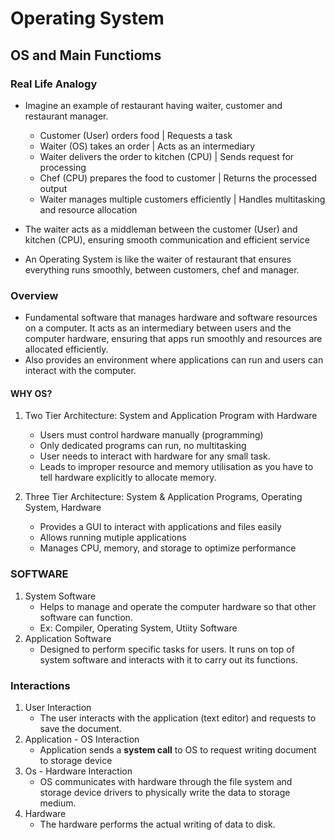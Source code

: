 # Operating System

## OS and Main Functioms

### Real Life Analogy

- Imagine an example of restaurant having waiter, customer and restaurant manager.
  - Customer (User) orders food | Requests a task
  - Waiter (OS) takes an order | Acts as an intermediary
  - Waiter delivers the order to kitchen (CPU) | Sends request for processing
  - Chef (CPU) prepares the food to customer | Returns the processed output
  - Waiter manages multiple customers efficiently | Handles multitasking and resource allocation

- The waiter acts as a middleman between the customer (User) and kitchen (CPU), ensuring smooth communication and efficient service
- An Operating System is like the waiter of restaurant that ensures everything runs smoothly, between customers, chef and manager.

### Overview

- Fundamental software that manages hardware and software resources on a computer. It acts as an intermediary between users and the computer hardware, ensuring that apps run smoothly and resources are allocated efficiently.
- Also provides an environment where applications can run and users can interact with the computer.

#### WHY OS?

1. Two Tier Architecture: System and Application Program with Hardware

    - Users must control hardware manually (programming)
    - Only dedicated programs can run, no multitasking
    - User needs to interact with hardware for any small task.
    - Leads to improper resource and memory utilisation as you have to tell hardware explicitly to allocate memory.
  
2. Three Tier Architecture: System & Application Programs, Operating System, Hardware
    - Provides a GUI to interact with applications and files easily
    - Allows running mutiple applications
    - Manages CPU, memory, and storage to optimize performance

### SOFTWARE

1. System Software
    - Helps to manage and operate the computer hardware so that other software can function.
    - Ex: Compiler, Operating System, Utiity Software
2. Application Software
    - Designed to perform specific tasks for users. It runs on top of system software and interacts with it to carry out its functions.

### Interactions

1. User Interaction
    - The user interacts with the application (text editor) and requests to save the document.
2. Application - OS Interaction
    - Application sends a **system call** to OS to request writing document to storage device
3. Os - Hardware Interaction
    - OS communicates with hardware through the file system and storage device drivers to physically write the data to storage medium.
4. Hardware
    - The hardware performs the actual writing of data to disk.
